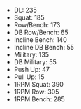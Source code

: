 * DL: 235
*  Squat: 185
*  Row/Bench: 173
*  DB Row/Bench: 65
*  Incline Bench: 140
*  Incline DB Bench: 55
*  Military: 135
*  DB Military: 55
*  Push Up: 47
*  Pull Up: 15
*  1RPM Squat: 390
*  1RPM Row: 305
*  1RPM Bench: 285
